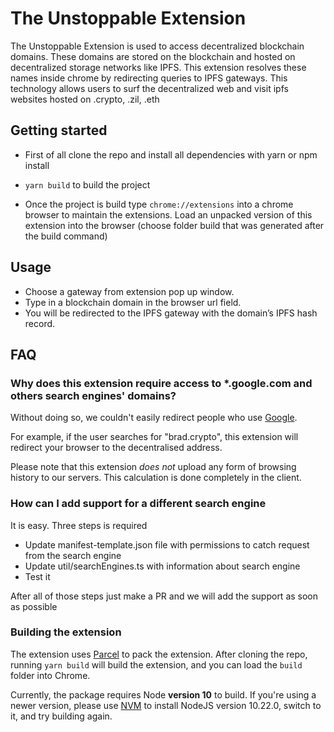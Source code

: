 # The Unstoppable Extension

The Unstoppable Extension is used to access decentralized blockchain domains. These domains are stored on the blockchain and hosted on decentralized storage networks like IPFS. This extension resolves these names inside chrome by redirecting queries to IPFS gateways. This technology allows users to surf the decentralized web and visit ipfs websites hosted on .crypto, .zil, .eth 

## Getting started
 * First of all clone the repo and install all dependencies with yarn or npm install
 
 * ```yarn build``` to build the project
 
 * Once the project is build type ```chrome://extensions``` into a chrome browser to maintain the extensions. Load an unpacked version of this extension into the browser (choose folder build that was generated after the build command) 


## Usage
 * Choose a gateway from extension pop up window.
 * Type in a blockchain domain in the browser url field.
 * You will be redirected to the IPFS gateway with the domain’s IPFS hash record. 

## FAQ

### Why does this extension require access to *.google.com and others search engines' domains?

Without doing so, we couldn't easily redirect people who use [Google](https://digg.com/video/tech-ceos-testified-before-congress-and-things-got-awkward).

For example, if the user searches for "brad.crypto", this extension will redirect your browser to the decentralised address.

Please note that this extension *does not* upload any form of browsing history to our servers. This calculation is done completely in the client.

### How can I add support for a different search engine

It is easy. Three steps is required
 * Update manifest-template.json file with permissions to catch request from the search engine
 * Update util/searchEngines.ts with information about search engine
 * Test it

After all of those steps just make a PR and we will add the support as soon as possible

### Building the extension

The extension uses [Parcel](https://parceljs.org/) to pack the extension. After cloning the repo, running `yarn build` will build the extension, and you can load the `build` folder into Chrome.

Currently, the package requires Node **version 10** to build. If you're using a newer version, please use [NVM](https://github.com/nvm-sh/nvm) to install NodeJS version 10.22.0, switch to it, and try building again.
